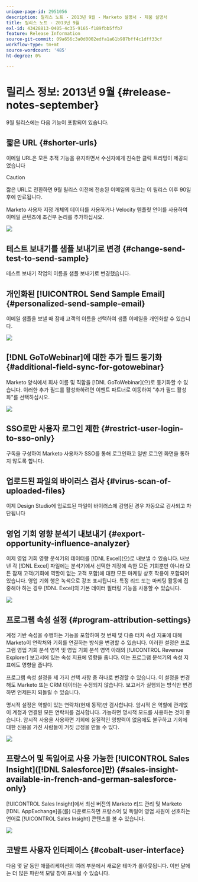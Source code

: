 ```yaml
---
unique-page-id: 2951056
description: 릴리스 노트 - 2013년 9월 - Marketo 설명서 - 제품 설명서
title: 릴리스 노트 - 2013년 9월
exl-id: 43428813-0405-4c35-9165-f189fbb5ffb7
feature: Release Information
source-git-commit: 09a656c3a0d0002edfa1a61b987bff4c1dff33cf
workflow-type: tm+mt
source-wordcount: '485'
ht-degree: 0%

---
```


# 릴리스 정보: 2013년 9월 {#release-notes-september}

9월 릴리스에는 다음 기능이 포함되어 있습니다.

## 짧은 URL {#shorter-urls}

이메일 URL은 모든 추적 기능을 유지하면서 수신자에게 친숙한 클릭 트리밍이 제공되었습니다

>[!CAUTION]
>
>짧은 URL로 전환하면 9월 릴리스 이전에 전송된 이메일의 링크는 이 릴리스 이후 90일 후에 만료됩니다.

Marketo 사용자 지정 개체의 데이터를 사용하거나 Velocity 템플릿 언어를 사용하여 이메일 콘텐츠에 조건부 논리를 추가하십시오.

![](assets/image2014-9-22-17-3a10-3a56.png)

## 테스트 보내기를 샘플 보내기로 변경 {#change-send-test-to-send-sample}

테스트 보내기 작업의 이름을 샘플 보내기로 변경했습니다.

## 개인화된 [!UICONTROL Send Sample Email] {#personalized-send-sample-email}

이메일 샘플을 보낼 때 잠재 고객의 이름을 선택하여 샘플 이메일을 개인화할 수 있습니다.

![](assets/image2014-9-22-17-3a11-3a22.png)

## [!DNL GoToWebinar]에 대한 추가 필드 동기화 {#additional-field-sync-for-gotowebinar}

Marketo 양식에서 회사 이름 및 직함을 [!DNL GoToWebinar]&#x200B;(으)로 동기화할 수 있습니다. 이러한 추가 필드를 활성화하려면 이벤트 파트너로 이동하여 &quot;추가 필드 활성화&quot;를 선택하십시오.

![](assets/image2014-9-22-17-3a11-3a53.png)

## SSO로만 사용자 로그인 제한 {#restrict-user-login-to-sso-only}

구독을 구성하여 Marketo 사용자가 SSO를 통해 로그인하고 일반 로그인 화면을 통하지 않도록 합니다.

## 업로드된 파일의 바이러스 검사 {#virus-scan-of-uploaded-files}

이제 Design Studio에 업로드된 파일이 바이러스에 감염된 경우 자동으로 검사되고 차단됩니다

## 영업 기회 영향 분석기 내보내기 {#export-opportunity-influence-analyzer}

이제 영업 기회 영향 분석기의 데이터를 [!DNL Excel]&#x200B;(으)로 내보낼 수 있습니다. 내보낸 각 [!DNL Excel] 파일에는 분석기에서 선택한 계정에 속한 모든 기회뿐만 아니라 모든 잠재 고객(기회에 역할이 없는 고객 포함)에 대한 모든 마케팅 상호 작용이 포함되어 있습니다. 영업 기회 행은 녹색으로 강조 표시됩니다. 특정 리드 또는 마케팅 활동에 집중해야 하는 경우 [!DNL Excel]의 기본 데이터 필터링 기능을 사용할 수 있습니다.

![](assets/image2014-9-22-17-3a12-3a23.png)

## 프로그램 속성 설정 {#program-attribution-settings}

계정 기반 속성을 수행하는 기능을 포함하여 첫 번째 및 다중 터치 속성 지표에 대해 Marketo이 연락처와 기회를 연결하는 방식을 변경할 수 있습니다. 이러한 설정은 프로그램 영업 기회 분석 영역 및 영업 기회 분석 영역 아래의 [!UICONTROL Revenue Explorer] 보고서에 있는 속성 지표에 영향을 줍니다. 이는 프로그램 분석기의 속성 지표에도 영향을 줍니다.

프로그램 속성 설정을 세 가지 선택 사항 중 하나로 변경할 수 있습니다. 이 설정을 변경해도 Marketo 또는 CRM 데이터는 수정되지 않습니다. 보고서가 실행되는 방식만 변경하면 언제든지 되돌릴 수 있습니다.

명시적 설정은 역할이 있는 연락처(현재 동작)만 검사합니다. 암시적 은 역할에 관계없이 계정과 연결된 모든 연락처를 검사합니다. 가능하면 명시적 모드를 사용하는 것이 좋습니다. 암시적 사용을 사용하면 기회에 실질적인 영향력이 없음에도 불구하고 기회에 대한 신용을 가진 사람들이 거짓 긍정을 만들 수 있다.

![](assets/image2014-9-22-17-3a12-3a43.png)

## 프랑스어 및 독일어로 사용 가능한 [!UICONTROL Sales Insight]&#x200B;([!DNL Salesforce]만) {#sales-insight-available-in-french-and-german-salesforce-only}

[!UICONTROL Sales Insight]에서 최신 버전의 Marketo 리드 관리 및 Marketo [!DNL AppExchange]을(를) 다운로드하면 프랑스어 및 독일어 영업 사원이 선호하는 언어로 [!UICONTROL Sales Insight] 콘텐츠를 볼 수 있습니다.

![](assets/image2014-9-22-17-3a13-3a12.png)

## 코발트 사용자 인터페이스 {#cobalt-user-interface}

다음 몇 달 동안 애플리케이션의 여러 부분에서 새로운 테마가 롤아웃됩니다. 이번 달에는 더 많은 파란색 모달 창이 표시될 수 있습니다.
